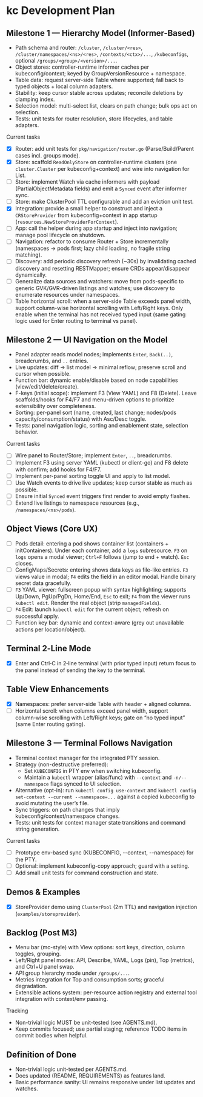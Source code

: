# kc Development Plan

## Milestone 1 — Hierarchy Model (Informer-Based)
- Path schema and router: `/cluster`, `/cluster/<res>`, `/cluster/namespaces/<ns>/<res>`, `/contexts/<ctx>/...`, `/kubeconfigs`, optional `/groups/<group>/<version>/...`.
- Object stores: controller-runtime informer caches per kubeconfig/context; keyed by GroupVersionResource + namespace.
- Table data: request server-side Table where supported; fall back to typed objects + local column adapters.
- Stability: keep cursor stable across updates; reconcile deletions by clamping index.
- Selection model: multi-select list, clears on path change; bulk ops act on selection.
- Tests: unit tests for router resolution, store lifecycles, and table adapters.

Current tasks
- [x] Router: add unit tests for `pkg/navigation/router.go` (Parse/Build/Parent cases incl. groups mode).
- [x] Store: scaffold `ReadOnlyStore` on controller-runtime clusters (one `cluster.Cluster` per kubeconfig+context) and wire into navigation for List.
- [ ] Store: implement Watch via cache informers with payload (PartialObjectMetadata fields) and emit a `Synced` event after informer sync.
- [ ] Store: make ClusterPool TTL configurable and add an eviction unit test.
- [x] Integration: provide a small helper to construct and inject a `CRStoreProvider` from kubeconfig+context in app startup (`resources.NewStoreProviderForContext`).
- [ ] App: call the helper during app startup and inject into navigation; manage pool lifecycle on shutdown.
- [ ] Navigation: refactor to consume Router + Store incrementally (namespaces → pods first; lazy child loading, no fragile string matching).
 - [ ] Discovery: add periodic discovery refresh (~30s) by invalidating cached discovery and resetting RESTMapper; ensure CRDs appear/disappear dynamically.
 - [ ] Generalize data sources and watchers: move from pods-specific to generic GVK/GVR-driven listings and watches; use discovery to enumerate resources under namespaces.
 - [ ] Table horizontal scroll: when a server-side Table exceeds panel width, support column-wise horizontal scrolling with Left/Right keys. Only enable when the terminal has not received typed input (same gating logic used for Enter routing to terminal vs panel).

## Milestone 2 — UI Navigation on the Model
- Panel adapter reads model nodes; implements `Enter`, `Back(..)`, breadcrumbs, and `..` entries.
- Live updates: diff -> list model -> minimal reflow; preserve scroll and cursor when possible.
- Function bar: dynamic enable/disable based on node capabilities (view/edit/delete/create).
- F-keys (initial scope): implement F3 (View YAML) and F8 (Delete). Leave scaffolds/hooks for F4/F7 and menu-driven options to prioritize extensibility over completeness.
- Sorting: per-panel sort (name, created, last change; nodes/pods capacity/consumption/status) with Asc/Desc toggle.
- Tests: panel navigation logic, sorting and enablement state, selection behavior.

Current tasks
- [ ] Wire panel to Router/Store; implement `Enter`, `..`, breadcrumbs.
- [ ] Implement F3 using server YAML (kubectl or client-go) and F8 delete with confirm; add hooks for F4/F7.
- [ ] Implement per-panel sorting toggle UI and apply to list model.
 - [ ] Use Watch events to drive live updates; keep cursor stable as much as possible.
  - [ ] Ensure initial `Synced` event triggers first render to avoid empty flashes.
  - [ ] Extend live listings to namespace resources (e.g., `/namespaces/<ns>/pods`).

## Object Views (Core UX)
- [ ] Pods detail: entering a pod shows container list (containers + initContainers). Under each container, add a `logs` subresource. `F3` on `logs` opens a modal viewer; `Ctrl+F` follows (jump to end + watch). `Esc` closes.
- [ ] ConfigMaps/Secrets: entering shows data keys as file-like entries. `F3` views value in modal; `F4` edits the field in an editor modal. Handle binary secret data gracefully.
- [ ] `F3` YAML viewer: fullscreen popup with syntax highlighting; supports Up/Down, PgUp/PgDn, Home/End, `Esc` to exit; `F4` from the viewer runs `kubectl edit`. Render the real object (strip `managedFields`).
- [ ] `F4` Edit: launch `kubectl edit` for the current object; refresh on successful apply.
- [ ] Function key bar: dynamic and context-aware (grey out unavailable actions per location/object).

## Terminal 2‑Line Mode
- [x] Enter and Ctrl‑C in 2‑line terminal (with prior typed input) return focus to the panel instead of sending the key to the terminal.

## Table View Enhancements
- [x] Namespaces: prefer server‑side Table with header + aligned columns.
- [ ] Horizontal scroll: when columns exceed panel width, support column‑wise scrolling with Left/Right keys; gate on “no typed input” (same Enter routing gating).

## Milestone 3 — Terminal Follows Navigation
- Terminal context manager for the integrated PTY session.
- Strategy (non-destructive preferred):
  - Set `KUBECONFIG` in PTY env when switching kubeconfig.
  - Maintain a `kubectl` wrapper (alias/func) with `--context` and `-n/--namespace` flags synced to UI selection.
- Alternative (opt-in): run `kubectl config use-context` and `kubectl config set-context --current --namespace=...` against a copied kubeconfig to avoid mutating the user’s file.
- Sync triggers: on path changes that imply kubeconfig/context/namespace changes.
- Tests: unit tests for context manager state transitions and command string generation.

Current tasks
- [ ] Prototype env-based sync (KUBECONFIG, --context, --namespace) for the PTY.
- [ ] Optional: implement kubeconfig-copy approach; guard with a setting.
- [ ] Add small unit tests for command construction and state.

## Demos & Examples
- [x] StoreProvider demo using `ClusterPool` (2m TTL) and navigation injection (`examples/storeprovider`).

## Backlog (Post M3)
- Menu bar (mc-style) with View options: sort keys, direction, column toggles, grouping.
- Left/Right panel modes: API, Describe, YAML, Logs (pin), Top (metrics), and Ctrl+U panel swap.
- API group hierarchy mode under `/groups/...`.
- Metrics integration for Top and consumption sorts; graceful degradation.
- Extensible actions system: per-resource action registry and external tool integration with context/env passing.

Tracking
- Non-trivial logic MUST be unit-tested (see AGENTS.md).
- Keep commits focused; use partial staging; reference TODO items in commit bodies when helpful.

## Definition of Done
- Non-trivial logic unit-tested per AGENTS.md.
- Docs updated (README, REQUIREMENTS) as features land.
- Basic performance sanity: UI remains responsive under list updates and watches.
